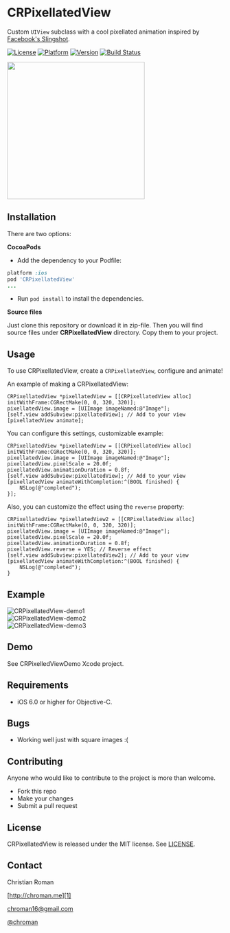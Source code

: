 CRPixellatedView
=======================
Custom `UIView` subclass with a cool pixellated animation inspired by [Facebook's Slingshot][4].

[![License](https://img.shields.io/cocoapods/l/CRPixellatedView.svg?style=flat)](http://cocoadocs.org/docsets/CRPixellatedView)
[![Platform](https://img.shields.io/cocoapods/p/CRPixellatedView.svg?style=flat)](http://cocoadocs.org/docsets/CRPixellatedView)
[![Version](https://img.shields.io/cocoapods/v/CRPixellatedView.svg?style=flat)](http://cocoadocs.org/docsets/CRPixellatedView)
[![Build Status](https://travis-ci.org/chroman/CRPixellatedView.png?branch=master)](https://travis-ci.org/chroman/CRPixellatedView)

<img src="http://chroman.me/wp-content/uploads/2014/06/CRPixellatedView.gif" width="320">

Installation
-----

There are two options:

**CocoaPods**

* Add the dependency to your Podfile:
```ruby
platform :ios
pod 'CRPixellatedView'
...
```

* Run `pod install` to install the dependencies.

**Source files**

Just clone this repository or download it in zip-file.
Then you will find source files under **CRPixellatedView** directory.
Copy them to your project.

Usage
-----

To use CRPixellatedView, create a `CRPixellatedView`, configure and animate!

An example of making a CRPixellatedView:

```objc
CRPixellatedView *pixellatedView = [[CRPixellatedView alloc] initWithFrame:CGRectMake(0, 0, 320, 320)];
pixellatedView.image = [UIImage imageNamed:@"Image"];
[self.view addSubview:pixellatedView]; // Add to your view
[pixellatedView animate];
```

You can configure this settings, customizable example:

```objc
CRPixellatedView *pixellatedView = [[CRPixellatedView alloc] initWithFrame:CGRectMake(0, 0, 320, 320)];
pixellatedView.image = [UIImage imageNamed:@"Image"];
pixellatedView.pixelScale = 20.0f;
pixellatedView.animationDuration = 0.8f;
[self.view addSubview:pixellatedView]; // Add to your view
[pixellatedView animateWithCompletion:^(BOOL finished) {
	NSLog(@"completed");
}];
```

Also, you can customize the effect using the `reverse` property:
```objc
CRPixellatedView *pixellatedView2 = [[CRPixellatedView alloc] initWithFrame:CGRectMake(0, 0, 320, 320)];
pixellatedView.image = [UIImage imageNamed:@"Image"];
pixellatedView.pixelScale = 20.0f;
pixellatedView.animationDuration = 0.8f;
pixellatedView.reverse = YES; // Reverse effect
[self.view addSubview:pixellatedView2]; // Add to your view
[pixellatedView animateWithCompletion:^(BOOL finished) {
	NSLog(@"completed");
}
```

Example
----------

![CRPixellatedView-demo1](http://chroman.me/wp-content/uploads/2014/02/CRPixellatedView_demo1.gif)
<br/>
![CRPixellatedView-demo2](http://chroman.me/wp-content/uploads/2014/02/CRPixellatedView_demo2.gif)
<br/>
![CRPixellatedView-demo3](http://chroman.me/wp-content/uploads/2014/02/CRPixellatedView_demo3.gif)

Demo
----------
See CRPixelledViewDemo Xcode project.

Requirements
----------
* iOS 6.0 or higher for Objective-C.

Bugs
----------
* Working well just with square images :(

Contributing
----------
Anyone who would like to contribute to the project is more than welcome.

* Fork this repo
* Make your changes
* Submit a pull request

## License
CRPixellatedView is released under the MIT license. See
[LICENSE](https://github.com/chroman/CRPixellatedView/blob/master/LICENSE).

Contact
----------

Christian Roman
  
[http://chroman.me][1]

[chroman16@gmail.com][2]

[@chroman][3] 

  [1]: http://chroman.me
  [2]: mailto:chroman16@gmail.com
  [3]: http://twitter.com/chroman
  [4]: https://itunes.apple.com/app/id878681557